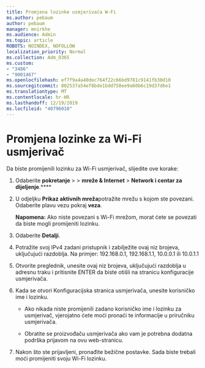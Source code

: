 ```yaml
---
title: Promjena lozinke usmjerivača W-Fi
ms.author: pebaum
author: pebaum
manager: mnirkhe
ms.audience: Admin
ms.topic: article
ROBOTS: NOINDEX, NOFOLLOW
localization_priority: Normal
ms.collection: Adm_O365
ms.custom:
- "3486"
- "9001467"
ms.openlocfilehash: ef7f9a4a40dec764f22c66bd9781c9141fb30d10
ms.sourcegitcommit: 802537a54ef8bde1bdd758ee9a60b6c19d37d6e1
ms.translationtype: MT
ms.contentlocale: hr-HR
ms.lasthandoff: 12/19/2019
ms.locfileid: "40796010"
---
```

# <a name="change-your-wi-fi-router-password"></a>Promjena lozinke za Wi-Fi usmjerivač

Da biste promijenili lozinku za Wi-Fi usmjerivač, slijedite ove korake:

1. Odaberite **pokretanje** >  > **mreže & Internet** > **Network i centar za dijeljenje**.****

2. U odjeljku **Prikaz aktivnih mreža**potražite mrežu s kojom ste povezani. Odaberite plavu vezu pokraj **veza**.<br>

   **Napomena:** Ako niste povezani s Wi-Fi mrežom, morat ćete se povezati da biste mogli promijeniti lozinku.

3. Odaberite **Detalji**.

4. Potražite svoj IPv4 zadani pristupnik i zabilježite ovaj niz brojeva, uključujući razdoblja. Na primjer: 192.168.0.1, 192.168.1.1, 10.0.0.1 ili 10.0.1.1

5. Otvorite preglednik, unesite ovaj niz brojeva, uključujući razdoblja u adresnu traku i pritisnite ENTER da biste otišli na stranicu konfiguracije usmjerivača.

6. Kada se otvori Konfiguracijska stranica usmjerivača, unesite korisničko ime i lozinku.<br>
   - Ako nikada niste promijenili zadano korisničko ime i lozinku za usmjerivač, vjerojatno ćete moći pronaći te informacije u priručniku usmjerivača.

   - Obratite se proizvođaču usmjerivača ako vam je potrebna dodatna podrška prijavom na ovu web-stranicu.

7. Nakon što ste prijavljeni, pronađite bežične postavke. Sada biste trebali moći promijeniti svoju Wi-Fi lozinku.

